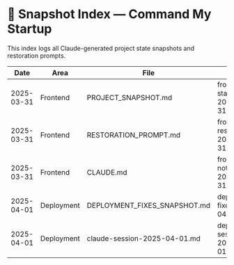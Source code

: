 # 🧠 Snapshot Index — Command My Startup

This index logs all Claude-generated project state snapshots and restoration prompts.

| Date       | Area       | File                        | Tag                           |
|------------|------------|-----------------------------|------------------------------ |
| 2025-03-31 | Frontend   | PROJECT_SNAPSHOT.md         | frontend-stable-2025-03-31    |
| 2025-03-31 | Frontend   | RESTORATION_PROMPT.md       | frontend-restore-2025-03-31   |
| 2025-03-31 | Frontend   | CLAUDE.md                   | frontend-notes-2025-03-31     |
| 2025-04-01 | Deployment | DEPLOYMENT_FIXES_SNAPSHOT.md | deployment-fixes-2025-04-01   |
| 2025-04-01 | Deployment | claude-session-2025-04-01.md | deployment-session-2025-04-01 |

